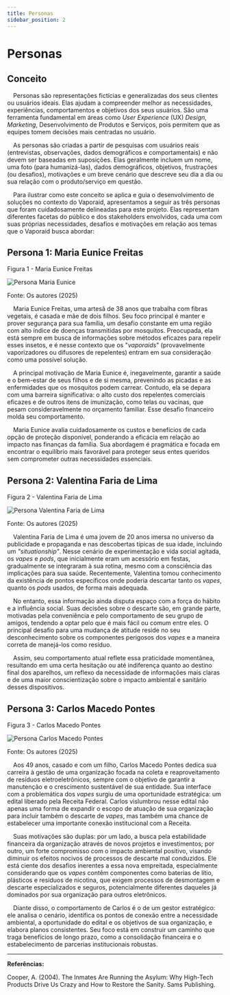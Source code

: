 ```yaml
---
title: Personas
sidebar_position: 2
---
```


# Personas

## Conceito

&emsp;Personas são representações fictícias e generalizadas dos seus clientes ou usuários ideais. Elas ajudam a compreender melhor as necessidades, experiências, comportamentos e objetivos dos seus usuários. São uma ferramenta fundamental em áreas como _User Experience_ (UX) _Design_, _Marketing_, Desenvolvimento de Produtos e Serviços, pois permitem que as equipes tomem decisões mais centradas no usuário.

&emsp;As personas são criadas a partir de pesquisas com usuários reais (entrevistas, observações, dados demográficos e comportamentais) e não devem ser baseadas em suposições. Elas geralmente incluem um nome, uma foto (para humanizá-las), dados demográficos, objetivos, frustrações (ou desafios), motivações e um breve cenário que descreve seu dia a dia ou sua relação com o produto/serviço em questão.

&emsp;Para ilustrar como este conceito se aplica e guia o desenvolvimento de soluções no contexto do Vaporaid, apresentamos a seguir as três personas que foram cuidadosamente delineadas para este projeto. Elas representam diferentes facetas do público e dos stakeholders envolvidos, cada uma com suas próprias necessidades, desafios e motivações em relação aos temas que o Vaporaid busca abordar:

## Persona 1: Maria Eunice Freitas

<p style={{textAlign: 'center'}}>Figura 1 - Maria Eunice Freitas</p>
<div style={{margin: 25}}>
    <div style={{textAlign: 'center'}}>
        <img src={require("../../static/img/persona-maria.png").default} style={{width: 800}} alt="Persona Maria Eunice" />
        <br />
    </div>
</div>
<p style={{textAlign: 'center'}}>Fonte: Os autores (2025)</p>

&emsp;Maria Eunice Freitas, uma artesã de 38 anos que trabalha com fibras vegetais, é casada e mãe de dois filhos. Seu foco principal é manter e prover segurança para sua família, um desafio constante em uma região com alto índice de doenças transmitidas por mosquitos. Preocupada, ela está sempre em busca de informações sobre métodos eficazes para repelir esses insetos, e é nesse contexto que os "_vaporaids_" (provavelmente vaporizadores ou difusores de repelentes) entram em sua consideração como uma possível solução. 

&emsp;A principal motivação de Maria Eunice é, inegavelmente, garantir a saúde e o bem-estar de seus filhos e de si mesma, prevenindo as picadas e as enfermidades que os mosquitos podem carrear. Contudo, ela se depara com uma barreira significativa: o alto custo dos repelentes comerciais eficazes e de outros itens de imunização, como telas ou vacinas, que pesam consideravelmente no orçamento familiar. Esse desafio financeiro molda seu comportamento. 

&emsp;Maria Eunice avalia cuidadosamente os custos e benefícios de cada opção de proteção disponível, ponderando a eficácia em relação ao impacto nas finanças da família. Sua abordagem é pragmática e focada em encontrar o equilíbrio mais favorável para proteger seus entes queridos sem comprometer outras necessidades essenciais.

## Persona 2: Valentina Faria de Lima

<p style={{textAlign: 'center'}}>Figura 2 - Valentina Faria de Lima</p>
<div style={{margin: 25}}>
    <div style={{textAlign: 'center'}}>
        <img src={require("../../static/img/persona-valentina.png").default} style={{width: 800}} alt="Persona Valentina Faria de Lima" />
        <br />
    </div>
</div>
<p style={{textAlign: 'center'}}>Fonte: Os autores (2025)</p>

&emsp;Valentina Faria de Lima é uma jovem de 20 anos imersa no universo da publicidade e propaganda e nas descobertas típicas de sua idade, incluindo um _"situationship"_. Nesse cenário de experimentação e vida social agitada, os _vapes_ e _pods_, que inicialmente eram um acessório em festas, gradualmente se integraram à sua rotina, mesmo com a consciência das implicações para sua saúde. Recentemente, Valentina tomou conhecimento da existência de pontos específicos onde poderia descartar tanto os _vapes_, quanto os _pods_ usados, de forma mais adequada. 

&emsp;No entanto, essa informação ainda disputa espaço com a força do hábito e a influência social. Suas decisões sobre o descarte são, em grande parte, motivadas pela conveniência e pelo comportamento de seu grupo de amigos, tendendo a optar pelo que é mais fácil ou comum entre eles. O principal desafio para uma mudança de atitude reside no seu desconhecimento sobre os componentes perigosos dos _vapes_ e a maneira correta de manejá-los como resíduo. 

&emsp;Assim, seu comportamento atual reflete essa praticidade momentânea, resultando em uma certa hesitação ou até indiferença quanto ao destino final dos aparelhos, um reflexo da necessidade de informações mais claras e de uma maior conscientização sobre o impacto ambiental e sanitário desses dispositivos.

## Persona 3: Carlos Macedo Pontes

<p style={{textAlign: 'center'}}>Figura 3 - Carlos Macedo Pontes</p>
<div style={{margin: 25}}>
    <div style={{textAlign: 'center'}}>
        <img src={require("../../static/img/persona-carlos.png").default} style={{width: 800}} alt="Persona Carlos Macedo Pontes" />
        <br />
    </div>
</div>
<p style={{textAlign: 'center'}}>Fonte: Os autores (2025)</p>

&emsp;Aos 49 anos, casado e com um filho, Carlos Macedo Pontes dedica sua carreira à gestão de uma organização focada na coleta e reaproveitamento de resíduos eletroeletrônicos, sempre com o objetivo de garantir a manutenção e o crescimento sustentável de sua entidade. Sua interface com a problemática dos _vapes_ surgiu de uma oportunidade estratégica: um edital liberado pela Receita Federal. Carlos vislumbrou nesse edital não apenas uma forma de expandir o escopo de atuação de sua organização para incluir também o descarte de _vapes_, mas também uma chance de estabelecer uma importante conexão institucional com a Receita. 

&emsp;Suas motivações são duplas: por um lado, a busca pela estabilidade financeira da organização através de novos projetos e investimentos; por outro, um forte compromisso com o impacto ambiental positivo, visando diminuir os efeitos nocivos de processos de descarte mal conduzidos. Ele está ciente dos desafios inerentes a essa nova empreitada, especialmente considerando que os _vapes_ contêm componentes como baterias de lítio, plásticos e resíduos de nicotina, que exigem processos de desmontagem e descarte especializados e seguros, potencialmente diferentes daqueles já dominados por sua organização para outros eletrônicos. 

&emsp;Diante disso, o comportamento de Carlos é o de um gestor estratégico: ele analisa o cenário, identifica os pontos de conexão entre a necessidade ambiental, a oportunidade do edital e os objetivos de sua organização, e elabora planos consistentes. Seu foco está em construir um caminho que traga benefícios de longo prazo, como a consolidação financeira e o estabelecimento de parcerias institucionais robustas.


---

**Referências:**

Cooper, A. (2004). The Inmates Are Running the Asylum: Why High-Tech Products Drive Us Crazy and How to Restore the Sanity. Sams Publishing. 